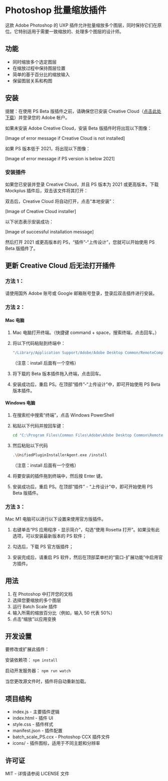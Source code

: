 # Photoshop 批量缩放插件

这款 Adobe Photoshop 的 UXP 插件允许批量缩放多个图层，同时保持它们在原位。它特别适用于需要一致缩放的、处理多个图层的设计师。

## 功能
- 同时缩放多个选定图层
- 在缩放过程中保持图层位置
- 简单的基于百分比的缩放输入
- 保留图层关系和构图

## 安装

提醒：在使用 PS Beta 版插件之前，请确保您已安装 Creative Cloud（[点击此处下载](https://www.adobe.com/creativecloud/catalog/desktop.html)）并登录您的 Adobe 帐户。

如果未安装 Adobe Creative Cloud，安装 Beta 版插件时将出现以下图像：

[Image of error message if Creative Cloud is not installed]

如果 PS 版本低于 2021，将出现以下图像：

[Image of error message if PS version is below 2021]

### 安装插件

如果您已安装并登录 Creative Cloud，并且 PS 版本为 2021 或更高版本。下载 Mockplus 插件后，双击该文件将其打开：

双击后，Creative Cloud 将自动打开，点击“本地安装”：

[Image of Creative Cloud installer]

以下状态表示安装成功：

[Image of successful installation message]

然后打开 2021 或更高版本的 PS，“插件”-“上传设计”，您就可以开始使用 PS Beta 版插件了。

## 更新 Creative Cloud 后无法打开插件

### 方法 1：

请使用国外 Adobe 账号或 Google 邮箱账号登录，登录后双击插件进行安装。

### 方法 2：

#### Mac 电脑

1.  Mac 电脑打开终端。（快捷键 command + space，搜索终端，点击回车。）

2.  将以下代码粘贴到终端中：

    ```bash
    "/Library/Application Support/Adobe/Adobe Desktop Common/RemoteComponents/UPI/UnifiedPluginInstallerAgent/UnifiedPluginInstallerAgent.app/Contents/MacOS/UnifiedPluginInstallerAgent" --install
    ```

    （注意：install 后面有一个空格）

3.  将下载的 Beta 版本插件拖入终端，点击回车。

4.  安装成功后，重启 PS。在顶部“插件”-“上传设计”中，即可开始使用 PS Beta 版本插件。

#### Windows 电脑

1.  在搜索栏中搜索“终端”，点击 Windows PowerShell

2.  粘贴以下代码并按回车键：

    ```bash
    cd "C:\Program Files\Common Files\Adobe\Adobe Desktop Common\RemoteComponents\UPI\UnifiedPluginInstallerAgent"
    ```

3.  然后粘贴以下代码

    ```bash
    .\UnifiedPluginInstallerAgent.exe /install
    ```

    （注意：install 后面有一个空格）

4.  将要安装的插件拖到终端中，然后按 Enter 键。

5.  安装成功后，重启 PS。在顶部“插件” - “上传设计”中，即可开始使用 PS Beta 版插件。

### 方法 3：

Mac M1 电脑可以进行以下设置来使用官方版插件。

1.  右键单击“PS 应用程序 - 显示简介”，勾选“使用 Rosetta 打开”。如果没有此选项，可以安装最新版本的 PS 软件；

2.  勾选后，下载 PS 官方版插件；

3.  安装完成后，请重启 PS 软件，然后在顶部菜单栏的“窗口-扩展功能”中启用官方插件。

## 用法

1.  在 Photoshop 中打开您的文档
2.  选择您要缩放的多个图层
3.  运行 Batch Scale 插件
4.  输入所需的缩放百分比（例如，输入 50 代表 50%）
5.  点击“缩放”以应用变换

## 开发设置

要修改或扩展此插件：

安装依赖项： `npm install`

启动开发服务器： `npm run watch`

当您更改源文件时，插件将自动重新加载。

## 项目结构

- index.js - 主要插件逻辑
- index.html - 插件 UI
- style.css - 插件样式
- manifest.json - 插件配置
- batch_scale_PS.ccx - Photoshop CCX 插件文件
- icons/ - 插件图标，适用于不同主题和分辨率

## 许可证

MIT - 详情请参阅 LICENSE 文件
